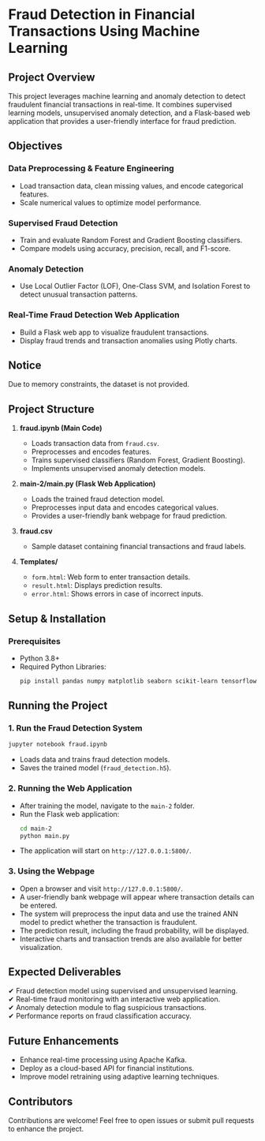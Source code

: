 # Fraud Detection in Financial Transactions Using Machine Learning

## Project Overview
This project leverages machine learning and anomaly detection to detect fraudulent financial transactions in real-time. It combines supervised learning models, unsupervised anomaly detection, and a Flask-based web application that provides a user-friendly interface for fraud prediction.

## Objectives

### Data Preprocessing & Feature Engineering
- Load transaction data, clean missing values, and encode categorical features.
- Scale numerical values to optimize model performance.

### Supervised Fraud Detection
- Train and evaluate Random Forest and Gradient Boosting classifiers.
- Compare models using accuracy, precision, recall, and F1-score.

### Anomaly Detection
- Use Local Outlier Factor (LOF), One-Class SVM, and Isolation Forest to detect unusual transaction patterns.

### Real-Time Fraud Detection Web Application
- Build a Flask web app to visualize fraudulent transactions.
- Display fraud trends and transaction anomalies using Plotly charts.

## Notice
Due to memory constraints, the dataset is not provided.

## Project Structure

1. **fraud.ipynb (Main Code)**
   - Loads transaction data from `fraud.csv`.
   - Preprocesses and encodes features.
   - Trains supervised classifiers (Random Forest, Gradient Boosting).
   - Implements unsupervised anomaly detection models.

2. **main-2/main.py (Flask Web Application)**
   - Loads the trained fraud detection model.
   - Preprocesses input data and encodes categorical values.
   - Provides a user-friendly bank webpage for fraud prediction.

3. **fraud.csv**
   - Sample dataset containing financial transactions and fraud labels.

4. **Templates/**
   - `form.html`: Web form to enter transaction details.
   - `result.html`: Displays prediction results.
   - `error.html`: Shows errors in case of incorrect inputs.

## Setup & Installation

### Prerequisites
- Python 3.8+
- Required Python Libraries:
  ```sh
  pip install pandas numpy matplotlib seaborn scikit-learn tensorflow joblib dash plotly flask
  ```

## Running the Project

### 1. Run the Fraud Detection System
```sh
jupyter notebook fraud.ipynb
```
- Loads data and trains fraud detection models.
- Saves the trained model (`fraud_detection.h5`).

### 2. Running the Web Application
- After training the model, navigate to the `main-2` folder.
- Run the Flask web application:
  ```sh
  cd main-2
  python main.py
  ```
- The application will start on `http://127.0.0.1:5800/`.

### 3. Using the Webpage
- Open a browser and visit `http://127.0.0.1:5800/`.
- A user-friendly bank webpage will appear where transaction details can be entered.
- The system will preprocess the input data and use the trained ANN model to predict whether the transaction is fraudulent.
- The prediction result, including the fraud probability, will be displayed.
- Interactive charts and transaction trends are also available for better visualization.

## Expected Deliverables
✔ Fraud detection model using supervised and unsupervised learning.  
✔ Real-time fraud monitoring with an interactive web application.  
✔ Anomaly detection module to flag suspicious transactions.  
✔ Performance reports on fraud classification accuracy.  

## Future Enhancements
- Enhance real-time processing using Apache Kafka.
- Deploy as a cloud-based API for financial institutions.
- Improve model retraining using adaptive learning techniques.

## Contributors
Contributions are welcome! Feel free to open issues or submit pull requests to enhance the project.

